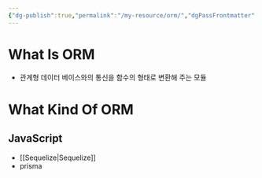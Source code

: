 ```yaml
---
{"dg-publish":true,"permalink":"/my-resource/orm/","dgPassFrontmatter":true,"created":"2023-12-13T17:50:08.592+09:00","updated":"2023-12-14T17:39:49.253+09:00"}
---
```


# What Is ORM
 - 관계형 데이터 베이스와의 통신을 함수의 형태로 변환해 주는 모듈 
# What Kind Of ORM
## JavaScript
 - [[Sequelize\|Sequelize]]
 - prisma